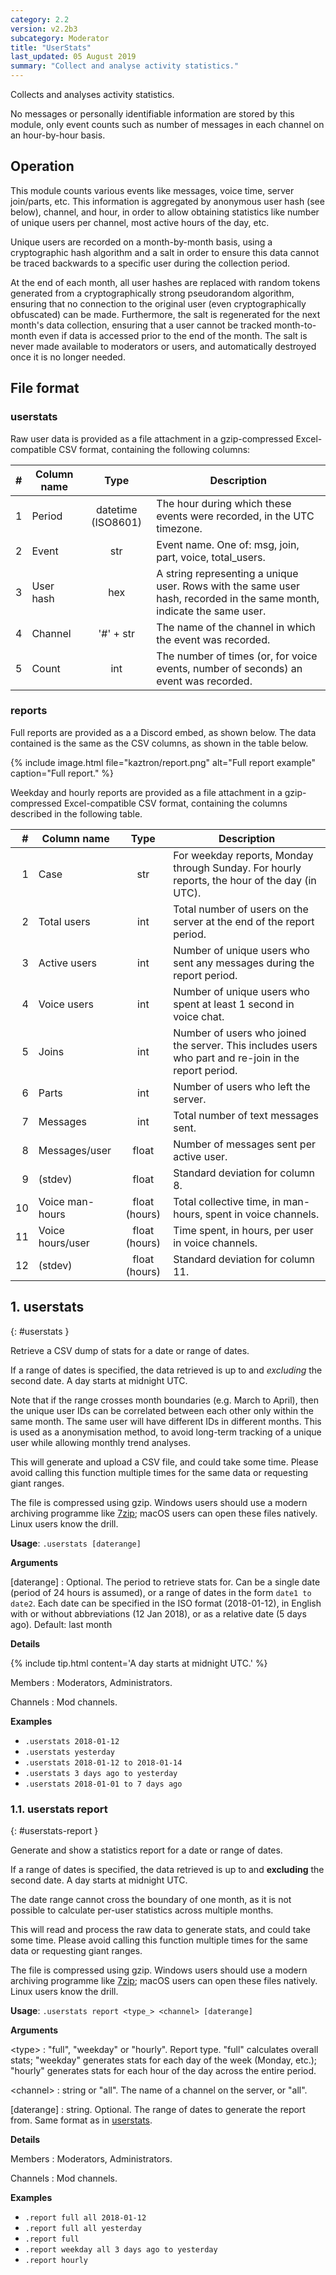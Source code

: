```yaml
---
category: 2.2
version: v2.2b3
subcategory: Moderator
title: "UserStats"
last_updated: 05 August 2019
summary: "Collect and analyse activity statistics."
---
```


Collects and analyses activity statistics.

No messages or personally identifiable information are stored by this module, only event
counts such as number of messages in each channel on an hour-by-hour basis.

## Operation

This module counts various events like messages, voice time, server
join/parts, etc. This information is aggregated by anonymous user hash (see below),
channel, and hour, in order to allow obtaining statistics like number of unique users per
channel, most active hours of the day, etc.

Unique users are recorded on a month-by-month basis, using a cryptographic hash algorithm
and a salt in order to ensure this data cannot be traced backwards to a specific user during
the collection  period.

At the end of each month, all user hashes are replaced with random tokens generated from a
cryptographically strong pseudorandom algorithm, ensuring that no connection to the original
user (even cryptographically obfuscated) can be made. Furthermore, the salt is regenerated
for the next month's data collection, ensuring that a user cannot be tracked month-to-month
even if data is accessed prior to the end of the month. The salt is never made available to
moderators or users, and automatically destroyed once it is no longer needed.


## File format

### userstats

Raw user data is provided as a file attachment in a gzip-compressed Excel-compatible CSV
format, containing the following columns:

|  # | Column name | Type               | Description |
|---:| ----------- |:------------------:| ----------- |
|  1 | Period      | datetime (ISO8601) | The hour during which these events were recorded, in the UTC timezone. |
|  2 | Event       | str                | Event name. One of: msg, join, part, voice, total_users. |
|  3 | User hash   | hex                | A string representing a unique user. Rows with the same user hash, recorded in the same month, indicate the same user. |
|  4 | Channel     | '#' + str          | The name of the channel in which the event was recorded. |
|  5 | Count       | int                | The number of times (or, for voice events, number of seconds) an event was recorded. |

### reports

Full reports are provided as a a Discord embed, as shown below. The data contained is the
same as the CSV columns, as shown in the table below.

{% include image.html file="kaztron/report.png" alt="Full report example"
caption="Full report." %}

Weekday and hourly reports are provided as a file attachment in a gzip-compressed
Excel-compatible CSV format, containing the columns described in the following table.

|  # | Column name      | Type               | Description |
|---:| ---------------- |:------------------:| ----------- |
|  1 | Case             | str                | For weekday reports, Monday through Sunday. For hourly reports, the hour of the day (in UTC). |
|  2 | Total users      | int                | Total number of users on the server at the end of the report period. |
|  3 | Active users     | int                | Number of unique users who sent any messages during the report period. |
|  4 | Voice users      | int                | Number of unique users who spent at least 1 second in voice chat. |
|  5 | Joins            | int                | Number of users who joined the server. This includes users who part and re-join in the report period. |
|  6 | Parts            | int                | Number of users who left the server. |
|  7 | Messages         | int                | Total number of text messages sent. |
|  8 | Messages/user    | float              | Number of messages sent per active user. |
|  9 | (stdev)          | float              | Standard deviation for column 8. |
| 10 | Voice man-hours  | float (hours)      | Total collective time, in man-hours, spent in voice channels. |
| 11 | Voice hours/user | float (hours)      | Time spent, in hours, per user in voice channels. |
| 12 | (stdev)          | float (hours)      | Standard deviation for column 11. |

## 1. userstats
{: #userstats }

Retrieve a CSV dump of stats for a date or range of dates.

If a range of dates is specified, the data retrieved is up to and *excluding* the second
date. A day starts at midnight UTC.

Note that if the range crosses month boundaries (e.g. March to April), then the unique
user IDs can be correlated between each other only within the same month. The same
user will have different IDs in different months. This is used as a anonymisation
method, to avoid long-term tracking of a unique user while allowing monthly trend
analyses.

This will generate and upload a CSV file, and could take some time. Please avoid calling
this function multiple times for the same data or requesting giant ranges.

The file is compressed using gzip. Windows users should use a modern archiving programme
like [7zip](https://www.7-zip.org/download.html); macOS users can open these files
natively. Linux users know the drill.

**Usage**: `.userstats [daterange]`

**Arguments**

[daterange]
: Optional. The period to retrieve stats for. Can be a single date (period of 24 hours is assumed), or a range of dates in the form `date1 to date2`. Each date can be specified in the ISO format (2018-01-12), in English with or without abbreviations (12 Jan 2018), or as a relative date (5 days ago). Default: last month




**Details**

{% include tip.html content='A day starts at midnight UTC.' %}

Members
: Moderators, Administrators.


Channels
: Mod channels.


**Examples**

* `.userstats 2018-01-12`
* `.userstats yesterday`
* `.userstats 2018-01-12 to 2018-01-14`
* `.userstats 3 days ago to yesterday`
* `.userstats 2018-01-01 to 7 days ago`

### 1.1. userstats report
{: #userstats-report }

Generate and show a statistics report for a date or range of dates.

If a range of dates is specified, the data retrieved is up to and **excluding** the
second date. A day starts at midnight UTC.

The date range cannot cross the boundary of one month, as it is not possible to
calculate per-user statistics across multiple months.

This will read and process the raw data to generate stats, and could take some time.
Please avoid calling this function multiple times for the same data or requesting giant
ranges.

The file is compressed using gzip. Windows users should use a modern archiving programme
like [7zip](https://www.7-zip.org/download.html); macOS users can open these files
natively. Linux users know the drill.

**Usage**: `.userstats report <type_> <channel> [daterange]`

**Arguments**

&lt;type&gt;
: "full", "weekday" or "hourly". Report type. "full" calculates overall stats; "weekday" generates stats for each day of the week (Monday, etc.); "hourly" generates stats for each hour of the day across the entire period.


&lt;channel&gt;
: string or "all". The name of a channel on the server, or "all".


[daterange]
: string. Optional. The range of dates to generate the report from. Same format as in <a href="./userstats.html#userstats">userstats</a>.




**Details**

Members
: Moderators, Administrators.


Channels
: Mod channels.


**Examples**

* `.report full all 2018-01-12`
* `.report full all yesterday`
* `.report full`
* `.report weekday all 3 days ago to yesterday`
* `.report hourly`